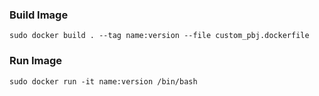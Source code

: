 ### Build Image
`sudo docker build . --tag name:version --file custom_pbj.dockerfile`

### Run Image
`sudo docker run -it name:version /bin/bash`